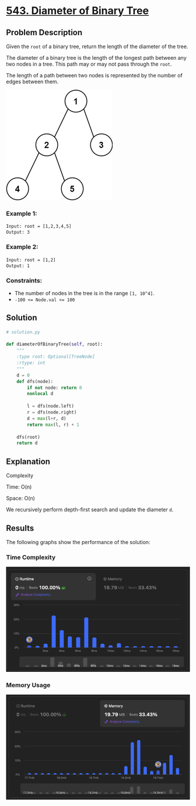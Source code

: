 # [543. Diameter of Binary Tree](https://leetcode.com/problems/diameter-of-binary-tree/description/)


## Problem Description

Given the `root` of a binary tree, return the length of the diameter of the tree.

The diameter of a binary tree is the length of the longest path between any two nodes in a tree. This path may or may not pass through the `root`.

The length of a path between two nodes is represented by the number of edges between them.

![Description](./desc.jpg)

### Example 1:
```plaintext
Input: root = [1,2,3,4,5]
Output: 3
```

### Example 2:
```plaintext
Input: root = [1,2]
Output: 1
```

### Constraints:
- The number of nodes in the tree is in the range `[1, 10^4]`.
- `-100 <= Node.val <= 100`


## Solution

```python
# solution.py

def diameterOfBinaryTree(self, root):
    """
    :type root: Optional[TreeNode]
    :rtype: int
    """
    d = 0
    def dfs(node):
        if not node: return 0
        nonlocal d
        
        l = dfs(node.left)
        r = dfs(node.right)
        d = max(l+r, d)
        return max(l, r) + 1

    dfs(root)
    return d
```

## Explanation
Complexity

Time: O(n)

Space: O(n)

We recursively perform depth-first search and update the diameter `d`.

## Results

The following graphs show the performance of the solution:

### Time Complexity
![Time Complexity](./time.png)

### Memory Usage
![Memory Usage](./space.png)